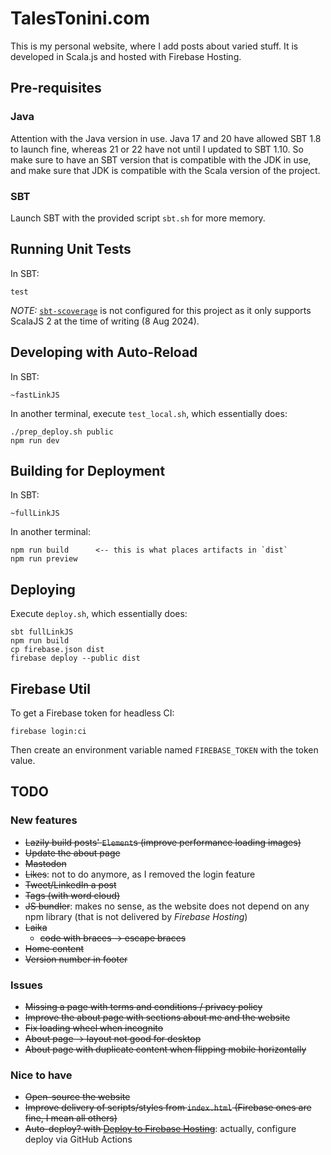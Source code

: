 # TalesTonini.com

This is my personal website, where I add posts about varied stuff. It is developed in Scala.js and hosted with Firebase
Hosting.

## Pre-requisites

### Java

Attention with the Java version in use.  Java 17 and 20 have allowed SBT 1.8 to launch fine, whereas 21 or 22 have not
until I updated to SBT 1.10.  So make sure to have an SBT version that is compatible with the JDK in use, and make sure
that JDK is compatible with the Scala version of the project.

### SBT

Launch SBT with the provided script `sbt.sh` for more memory.

## Running Unit Tests

In SBT:

    test

*NOTE:* [`sbt-scoverage`](https://github.com/scoverage/sbt-scoverage) is not configured for this project as it only
supports ScalaJS 2 at the time of writing (8 Aug 2024).

## Developing with Auto-Reload

In SBT:

    ~fastLinkJS

In another terminal, execute `test_local.sh`, which essentially does:

    ./prep_deploy.sh public
    npm run dev

## Building for Deployment

In SBT:

    ~fullLinkJS

In another terminal:

    npm run build      <-- this is what places artifacts in `dist`
    npm run preview

## Deploying

Execute `deploy.sh`, which essentially does:

    sbt fullLinkJS
    npm run build
    cp firebase.json dist
    firebase deploy --public dist

## Firebase Util

To get a Firebase token for headless CI:

    firebase login:ci

Then create an environment variable named `FIREBASE_TOKEN` with the token value.

## TODO

### New features
- ~~Lazily build posts' `Element`s (improve performance loading images)~~
- ~~Update the about page~~
- ~~Mastodon~~
- ~~Likes~~: not to do anymore, as I removed the login feature
- ~~Tweet/LinkedIn a post~~
- ~~Tags (with word cloud)~~
- ~~JS bundler~~: makes no sense, as the website does not depend on any npm library (that is not delivered by *Firebase
Hosting*)
- ~~Laika~~
  - ~~code with braces -> escape braces~~
- ~~Home content~~
- ~~Version number in footer~~

### Issues
- ~~Missing a page with terms and conditions / privacy policy~~
- ~~Improve the about page with sections about me and the website~~
- ~~Fix loading wheel when incognito~~
- ~~About page -> layout not good for desktop~~
- ~~About page with duplicate content when flipping mobile horizontally~~

### Nice to have
- ~~Open-source the website~~
- ~~Improve delivery of scripts/styles from `index.html` (Firebase ones are fine, I mean all others)~~
- ~~Auto-deploy? with [Deploy to Firebase Hosting](https://github.com/marketplace/actions/deploy-to-firebase-hosting)~~:
actually, configure deploy via GitHub Actions
